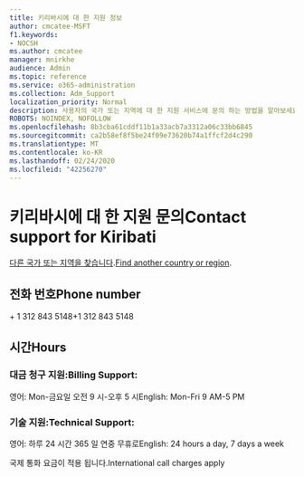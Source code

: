 ```yaml
---
title: 키리바시에 대 한 지원 정보
author: cmcatee-MSFT
f1.keywords:
- NOCSH
ms.author: cmcatee
manager: mnirkhe
audience: Admin
ms.topic: reference
ms.service: o365-administration
ms.collection: Adm_Support
localization_priority: Normal
description: 사용자의 국가 또는 지역에 대 한 지원 서비스에 문의 하는 방법을 알아보세요.
ROBOTS: NOINDEX, NOFOLLOW
ms.openlocfilehash: 8b3cba61cddf11b1a33acb7a3312a06c33bb6845
ms.sourcegitcommit: ca2b58ef8f5be24f09e73620b74a1ffcf2d4c290
ms.translationtype: MT
ms.contentlocale: ko-KR
ms.lasthandoff: 02/24/2020
ms.locfileid: "42256270"
---
```

# <a name="contact-support-for-kiribati"></a><span data-ttu-id="e8cc5-103">키리바시에 대 한 지원 문의</span><span class="sxs-lookup"><span data-stu-id="e8cc5-103">Contact support for Kiribati</span></span>

<span data-ttu-id="e8cc5-104">[다른 국가 또는 지역을 찾습니다](../contact-support-for-business-products.md).</span><span class="sxs-lookup"><span data-stu-id="e8cc5-104">[Find another country or region](../contact-support-for-business-products.md).</span></span>

## <a name="phone-number"></a><span data-ttu-id="e8cc5-105">전화 번호</span><span class="sxs-lookup"><span data-stu-id="e8cc5-105">Phone number</span></span>
<span data-ttu-id="e8cc5-106">+ 1 312 843 5148</span><span class="sxs-lookup"><span data-stu-id="e8cc5-106">+1 312 843 5148</span></span>

## <a name="hours"></a><span data-ttu-id="e8cc5-107">시간</span><span class="sxs-lookup"><span data-stu-id="e8cc5-107">Hours</span></span>
### <a name="billing-support"></a><span data-ttu-id="e8cc5-108">대금 청구 지원:</span><span class="sxs-lookup"><span data-stu-id="e8cc5-108">Billing Support:</span></span>

<span data-ttu-id="e8cc5-109">영어: Mon-금요일 오전 9 시-오후 5 시</span><span class="sxs-lookup"><span data-stu-id="e8cc5-109">English: Mon-Fri 9 AM-5 PM</span></span>

### <a name="technical-support"></a><span data-ttu-id="e8cc5-110">기술 지원:</span><span class="sxs-lookup"><span data-stu-id="e8cc5-110">Technical Support:</span></span>

<span data-ttu-id="e8cc5-111">영어: 하루 24 시간 365 일 연중 무휴로</span><span class="sxs-lookup"><span data-stu-id="e8cc5-111">English: 24 hours a day, 7 days a week</span></span>

<span data-ttu-id="e8cc5-112">국제 통화 요금이 적용 됩니다.</span><span class="sxs-lookup"><span data-stu-id="e8cc5-112">International call charges apply</span></span>